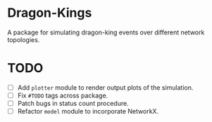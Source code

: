 # Dragon-Kings
A package for simulating dragon-king events over different network topologies.

# TODO
- [ ] Add `plotter` module to render output plots of the simulation.
- [ ] Fix `#TODO` tags across package.
- [ ] Patch bugs in status count procedure.
- [ ] Refactor `model` module to incorporate NetworkX.
